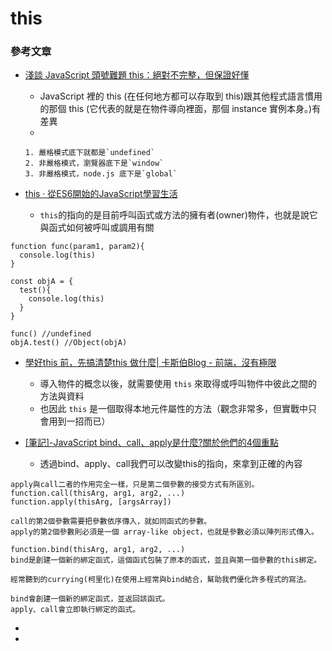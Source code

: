 # this

### 參考文章&#x20;

* [淺談 JavaScript 頭號難題 this：絕對不完整，但保證好懂](https://blog.techbridge.cc/2019/02/23/javascript-this/)
  * JavaScript 裡的 this (在任何地方都可以存取到 this)跟其他程式語言慣用的那個 this (它代表的就是在物件導向裡面，那個 instance 實例本身。)有差異
  *

      1. 嚴格模式底下就都是`undefined`
      2. 非嚴格模式，瀏覽器底下是`window`
      3. 非嚴格模式，node.js 底下是`global`


* [this · 從ES6開始的JavaScript學習生活](https://eyesofkids.gitbooks.io/javascript-start-from-es6/content/part4/this.html)
  * `this`的指向的是目前呼叫函式或方法的擁有者(owner)物件，也就是說它與函式如何被呼叫或調用有關

```
function func(param1, param2){
  console.log(this)
}

const objA = {
  test(){
    console.log(this)
  }
}

func() //undefined
objA.test() //Object(objA)
```



* [學好this 前，先搞清楚this 做什麼| 卡斯伯Blog - 前端，沒有極限](https://www.casper.tw/development/2020/09/27/why-this/)
  * 導入物件的概念以後，就需要使用 `this` 來取得或呼叫物件中彼此之間的方法與資料
  * 也因此 `this` 是一個取得本地元件屬性的方法（觀念非常多，但實戰中只會用到一招而已）



* [\[筆記\]-JavaScript bind、call、apply是什麼?關於他們的4個重點](https://jianline.com/javascript-bind-call-apply/)
  * 透過bind、apply、call我們可以改變this的指向，來拿到正確的內容

```
apply與call二者的作用完全一樣，只是第二個參數的接受方式有所區別。
function.call(thisArg, arg1, arg2, ...)
function.apply(thisArg, [argsArray])

call的第2個參數需要把參數依序傳入，就如同函式的參數。
apply的第2個參數則必須是一個 array-like object，也就是參數必須以陣列形式傳入。

function.bind(thisArg, arg1, arg2, ...)
bind是創建一個新的綁定函式，這個函式包裝了原本的函式，並且與第一個參數的this綁定。

經常聽到的currying(柯里化)在使用上經常與bind結合，幫助我們優化許多程式的寫法。

bind會創建一個新的綁定函式，並返回該函式。
apply、call會立即執行綁定的函式。
```

*
*
